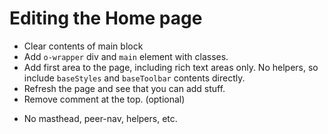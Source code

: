 # Editing the Home page

- Clear contents of main block
- Add `o-wrapper` div and `main` element with classes.
- Add first area to the page, including rich text areas only. No helpers, so include `baseStyles` and `baseToolbar` contents directly.
- Refresh the page and see that you can add stuff.
- Remove comment at the top. (optional)

* No masthead, peer-nav, helpers, etc.
